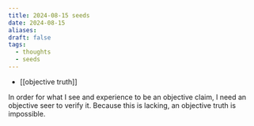 ```yaml
---
title: 2024-08-15 seeds
date: 2024-08-15
aliases: 
draft: false
tags:
  - thoughts
  - seeds
---
```

- [[objective truth]]

In order for what I see and experience to be an objective claim, I need an objective seer to verify it. Because this is lacking, an objective truth is impossible.